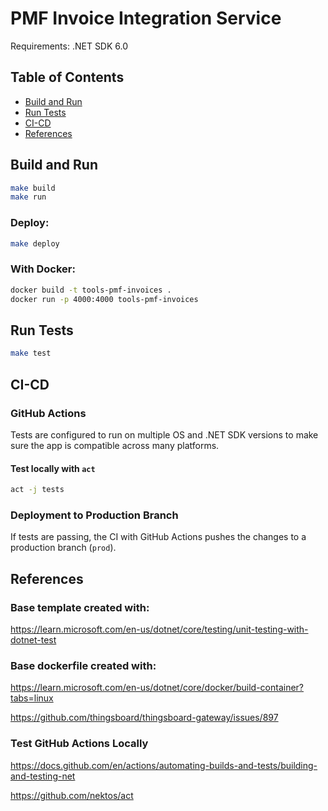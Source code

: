 # PMF Invoice Integration Service

Requirements: .NET SDK 6.0

## Table of Contents

- [Build and Run](#build-and-run)
- [Run Tests](#run-tests)
- [CI-CD](#ci-cd)
- [References](#references)

## Build and Run

```bash
make build
make run
```

### Deploy:

```bash
make deploy
```

### With Docker:

```bash
docker build -t tools-pmf-invoices .
docker run -p 4000:4000 tools-pmf-invoices
```

## Run Tests

```bash
make test
```

## CI-CD

### GitHub Actions

Tests are configured to run on multiple OS and .NET SDK versions to make sure the app is compatible across many platforms.

#### Test locally with `act`

```bash
act -j tests
```

### Deployment to Production Branch

If tests are passing, the CI with GitHub Actions pushes the changes to a production branch (`prod`).

## References

### Base template created with:

https://learn.microsoft.com/en-us/dotnet/core/testing/unit-testing-with-dotnet-test

### Base dockerfile created with:

https://learn.microsoft.com/en-us/dotnet/core/docker/build-container?tabs=linux

https://github.com/thingsboard/thingsboard-gateway/issues/897

### Test GitHub Actions Locally

https://docs.github.com/en/actions/automating-builds-and-tests/building-and-testing-net

https://github.com/nektos/act
